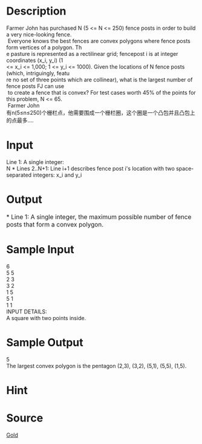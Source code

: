 
# Description

<div class="content"><div>Farmer John has purchased N (5 &lt;= N &lt;= 250) fence posts in order to build a very nice-looking fence.</div>
<div> Everyone knows the best fences are convex polygons where fence posts form vertices of a polygon. Th</div>
<div>e pasture is represented as a rectilinear grid; fencepost i is at integer coordinates (x_i, y_i) (1 </div>
<div>&lt;= x_i &lt;= 1,000; 1 &lt;= y_i &lt;= 1000). Given the locations of N fence posts (which, intriguingly, featu</div>
<div>re no set of three points which are collinear), what is the largest number of fence posts FJ can use</div>
<div> to create a fence that is convex? For test cases worth 45% of the points for this problem, N &lt;= 65.</div>
<div> Farmer John</div>
<div>有n(5≤n≤250)个栅栏点，他需要围成一个栅栏圈，这个圈是一个凸包并且凸包上的点最多....</div></div>

# Input

<div class="content"><div>Line 1: A single integer: </div>
<div>N * Lines 2..N+1: Line i+1 describes fence post i&#39;s location with two space-separated integers: x_i and y_i</div></div>

# Output

<div class="content"><p><span style="font-size: medium">* Line 1: A single integer, the maximum possible number of fence posts that form a convex polygon. </span></p></div>

# Sample Input

<div class="content"><span class="sampledata">6<br/>
5 5<br/>
2 3<br/>
3 2<br/>
1 5<br/>
5 1<br/>
1 1<br/>
INPUT DETAILS:<br/>
A square with two points inside.<br/>
</span></div>

# Sample Output

<div class="content"><span class="sampledata">5<br/>
The largest convex polygon is the pentagon (2,3), (3,2), (5,1), (5,5), (1,5).</span></div>

# Hint

<div class="content"><p></p></div>

# Source

<div class="content"><p><a href="problemset.php?search=Gold">Gold</a></p></div>

